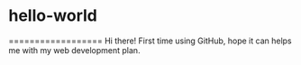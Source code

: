 # hello-world
==================
Hi there!
First time using GitHub, hope it can helps me with my web development plan.
